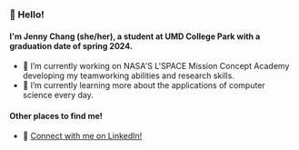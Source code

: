 ### 👋 Hello! 
#### I'm Jenny Chang (she/her), a student at UMD College Park with a graduation date of spring 2024.
- 🔭 I’m currently working on NASA'S L'SPACE Mission Concept Academy developing my teamworking abilities and research skills. 
- 🌱 I’m currently learning more about the applications of computer science every day. 

#### Other places to find me! 
- 💬 [Connect with me on LinkedIn!](https://www.linkedin.com/in/jenny-chang/)

<!--
**whosjenny/whosjenny** is a ✨ _special_ ✨ repository because its `README.md` (this file) appears on your GitHub profile.

Here are some ideas to get you started:

- 🔭 I’m currently working on ...
- 🌱 I’m currently learning ...
- 👯 I’m looking to collaborate on ...
- 🤔 I’m looking for help with ...
- 💬 Ask me about ...
- 📫 How to reach me: ...
- 😄 Pronouns: ...
- ⚡ Fun fact: ...
-->
